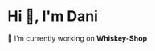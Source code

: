 <!DOCTYPE html>
<html lang="en">
<head>
    <meta charset="UTF-8">
    <meta name="viewport" content="width=device-width, initial-scale=1.0">
    <title>My GitHub Page</title>
</head>
<body>
    <h1>Hi 👋, I'm Dani</h1>
    <p>🔭 I’m currently working on <strong>Whiskey-Shop</strong></p>
    <!-- További tartalom, linkek, stb. -->
</body>
</html>
